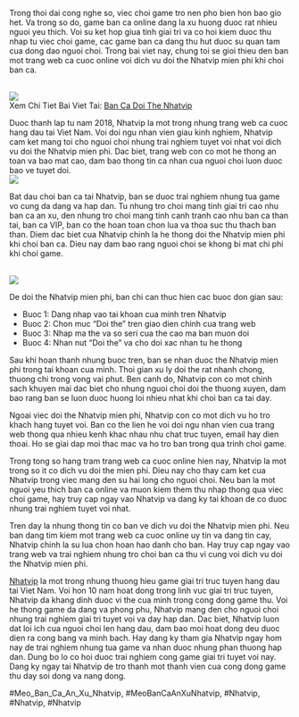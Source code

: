 <p>Trong thoi dai cong nghe so, viec choi game tro nen pho bien hon bao gio het. Va trong so do, game ban ca online dang la xu huong duoc rat nhieu nguoi yeu thich. Voi su ket hop giua tinh giai tri va co hoi kiem duoc thu nhap tu viec choi game, cac game ban ca dang thu hut duoc su quan tam cua dong dao nguoi choi. Trong bai viet nay, chung toi se gioi thieu den ban mot trang web ca cuoc online voi dich vu doi the Nhatvip mien phi khi choi ban ca.</p><br><img src="https://nhatvip.plus/wp-content/uploads/2025/03/tham-gia-ban-ca-doi-the.jpg"></br>
Xem Chi Tiet Bai Viet Tai: <a href="https://nhatvip.plus/ban-ca-doi-the/">Ban Ca Doi The Nhatvip</a><p>Duoc thanh lap tu nam 2018, Nhatvip la mot trong nhung trang web ca cuoc hang dau tai Viet Nam. Voi doi ngu nhan vien giau kinh nghiem, Nhatvip cam ket mang toi cho nguoi choi nhung trai nghiem tuyet voi nhat voi dich vu doi the Nhatvip mien phi. Dac biet, trang web con co mot he thong an toan va bao mat cao, dam bao thong tin ca nhan cua nguoi choi luon duoc bao ve tuyet doi.<br><img src="https://nhatvip.plus/wp-content/uploads/2025/03/gioi-thieu-ban-ca-doi-the.jpg"></br><p>Bat dau choi ban ca tai Nhatvip, ban se duoc trai nghiem nhung tua game vo cung da dang va hap dan. Tu nhung tro choi mang tinh giai tri cao nhu ban ca an xu, den nhung tro choi mang tinh canh tranh cao nhu ban ca than tai, ban ca VIP, ban co the hoan toan chon lua va thoa suc thu thach ban than. Diem dac biet cua Nhatvip chinh la he thong doi the Nhatvip mien phi khi choi ban ca. Dieu nay dam bao rang nguoi choi se khong bi mat chi phi khi choi game.</p><br><img src="https://nhatvip.plus/wp-content/uploads/2025/03/gioi-thieu-ban-ca-doi-the.jpg"></br><p>De doi the Nhatvip mien phi, ban chi can thuc hien cac buoc don gian sau:<ul>
<li>Buoc 1: Dang nhap vao tai khoan cua minh tren Nhatvip</li>
<li>Buoc 2: Chon muc “Doi the” tren giao dien chinh cua trang web</li>
<li>Buoc 3: Nhap ma the va so seri cua the cao ma ban muon doi</li>
<li>Buoc 4: Nhan nut “Doi the” va cho doi xac nhan tu he thong</li>
</ul><p>Sau khi hoan thanh nhung buoc tren, ban se nhan duoc the Nhatvip mien phi trong tai khoan cua minh. Thoi gian xu ly doi the rat nhanh chong, thuong chi trong vong vai phut. Ben canh do, Nhatvip con co mot chinh sach khuyen mai dac biet cho nhung nguoi choi doi the thuong xuyen, dam bao rang ban se luon duoc huong loi nhieu nhat khi choi ban ca tai day.</p><p>Ngoai viec doi the Nhatvip mien phi, Nhatvip con co mot dich vu ho tro khach hang tuyet voi. Ban co the lien he voi doi ngu nhan vien cua trang web thong qua nhieu kenh khac nhau nhu chat truc tuyen, email hay dien thoai. Ho se giai dap moi thac mac va ho tro ban trong qua trinh choi game.<p>Trong tong so hang tram trang web ca cuoc online hien nay, Nhatvip la mot trong so it co dich vu doi the mien phi. Dieu nay cho thay cam ket cua Nhatvip trong viec mang den su hai long cho nguoi choi. Neu ban la mot nguoi yeu thich ban ca online va muon kiem them thu nhap thong qua viec choi game, hay truy cap ngay vao Nhatvip va dang ky tai khoan de co duoc nhung trai nghiem tuyet voi nhat.</p><p>Tren day la nhung thong tin co ban ve dich vu doi the Nhatvip mien phi. Neu ban dang tim kiem mot trang web ca cuoc online uy tin va dang tin cay, Nhatvip chinh la su lua chon hoan hao danh cho ban. Hay truy cap ngay vao trang web va trai nghiem nhung tro choi ban ca thu vi cung voi dich vu doi the Nhatvip mien phi.</p><p><a href="https://nhatvip.plus/">Nhatvip</a> la mot trong nhung thuong hieu game giai tri truc tuyen hang dau tai Viet Nam. Voi hon 10 nam hoat dong trong linh vuc giai tri truc tuyen, Nhatvip da khang dinh duoc vi the cua minh trong cong dong game thu. Voi he thong game da dang va phong phu, Nhatvip mang den cho nguoi choi nhung trai nghiem giai tri tuyet voi va day hap dan. Dac biet, Nhatvip luon dat loi ich cua nguoi choi len hang dau, dam bao moi hoat dong deu duoc dien ra cong bang va minh bach. Hay dang ky tham gia Nhatvip ngay hom nay de trai nghiem nhung tua game va nhan duoc nhung phan thuong hap dan. Dung bo lo co hoi duoc trai nghiem cong game giai tri tuyet voi nay. Dang ky ngay tai Nhatvip de tro thanh mot thanh vien cua cong dong game thu day soi dong va nang dong.</p>
#Meo_Ban_Ca_An_Xu_Nhatvip, #MeoBanCaAnXuNhatvip, #Nhatvip, #Nhatvip, #Nhatvip
